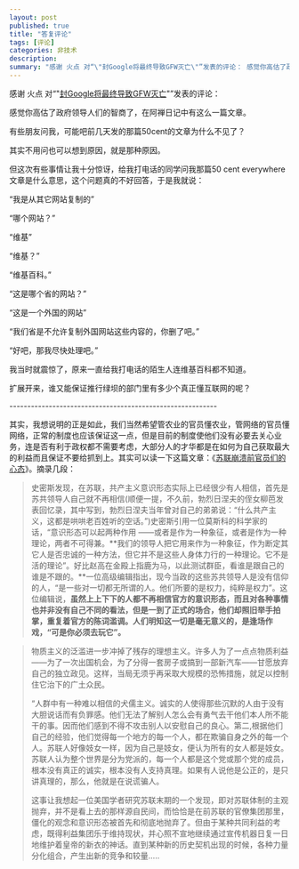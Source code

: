 ```yaml
---
layout: post
published: true
title: "答复评论"
tags: [评论]
categories: 非技术    
description: 
summary: "感谢 火点 对“\"封Google将最终导致GFW灭亡\"”发表的评论： 感觉你高估了政府领导人们的智商了，在阿禅日记中有这么一篇文章。 有些朋友问我，可能吧前几天发的那篇50cent的文章为什么不见了？ 其实不用问也可以想到原因，就是那种原因"
---
```

感谢 火点 对“"[封Google将最终导致GFW灭亡][Google_GFW]"”发表的评论：  
  
感觉你高估了政府领导人们的智商了，在阿禅日记中有这么一篇文章。  
  
有些朋友问我，可能吧前几天发的那篇50cent的文章为什么不见了？  
  
其实不用问也可以想到原因，就是那种原因。  
  
但这次有些事情让我十分惊讶，给我打电话的同学问我那篇50 cent everywhere文章是什么意思，这个问题真的不好回答，于是我就说：  
  
“我是从其它网站复制的”  
  
“哪个网站？”  
  
“维基”  
  
“维基？”  
  
“维基百科。”  
  
“这是哪个省的网站？”  
  
“这是一个外国的网站”  
  
“我们省是不允许复制外国网站这些内容的，你删了吧。”  
  
“好吧，那我尽快处理吧。”  
  
我当时就震惊了，原来一直给我打电话的陌生人连维基百科都不知道。  
  
扩展开来，谁又能保证推行绿坝的部门里有多少个真正懂互联网的呢？  
  
\----------------------------------------------------------  
  
其实，我想说明的正是如此，我们当然希望管农业的官员懂农业，管网络的官员懂网络，正常的制度也应该保证这一点，但是目前的制度使他们没有必要去关心业务，连是否有利于政权都不需要考虑，大部分人的才华都是在如何为自己获取最大的利益而且保证不要给抓到上。其实可以读一下这篇文章：《[苏联崩溃前官员们的心态][Link 1]》。摘录几段：  
  


> 史密斯发现，在苏联，共产主义意识形态实际上已经很少有人相信，首先是苏共领导人自己就不再相信(顺便一提，不久前，勃烈日涅夫的侄女柳芭发表回忆录，其中写到，勃烈日涅夫当年曾对自己的弟弟说：“什么共产主义，这都是哄哄老百姓听的空话。”)史密斯引用一位莫斯科的科学家的话，“意识形态可以起两种作用 ——或者是作为一种象征，或者是作为一种理论，两者不可得兼。**我们的领导人把它用来作为一种象征，作为断定其它人是否忠诚的一种方法，但它并不是这些人身体力行的一种理论。它不是活的理论”。好比赵高在金殿上指鹿为马，以此测试群臣，看谁是跟自己的谁是不跟的。**一位高级编辑指出，现今当政的这些苏共领导人是没有信仰的人，“是一些对一切都无所谓的人。他们所要的是权力，纯粹是权力”。这位编辑说，**虽然上上下下的人都不再相信官方的意识形态，而且对各种事情也并非没有自己不同的看法，但是一到了正式的场合，他们却照旧举手拍掌，重复着官方的陈词滥调。人们明知这一切是毫无意义的，是逢场作戏，“可是你必须去玩它”。**

>   
> 物质主义的泛滥进一步冲掉了残存的理想主义。许多人为了一点点物质利益——为了一次出国机会，为了分得一套房子或搞到一部新汽车——甘愿放弃自己的独立政见。这样，当局无须乎再采取大规模的恐怖措施，就足以控制住它治下的广土众民。  
>   
> “人群中有一种难以相信的犬儒主义。诚实的人使得那些沉默的人由于没有大胆说话而有负罪感。他们无法了解别人怎么会有勇气去干他们本人所不能干的事。因而他们感到不得不攻击别人以安慰自己的良心。第二,根据他们自己的经验，他们觉得每一个地方的每一个人，都在欺骗自身之外的每一个人。苏联人好像妓女一样，因为自己是妓女，便认为所有的女人都是妓女。苏联人认为整个世界是分为党派的，每一个人都是这个党或那个党的成员，根本没有真正的诚实，根本没有人支持真理。如果有人说他是公正的，是只讲真理的，那么，他就是在说谎骗人。  
>   
> 这事让我想起一位美国学者研究苏联末期的一个发现，即对苏联体制的主观抛弃，并不是看上去的那样源自民间，而恰恰是在前苏联的官僚集团那里，僵化的观念和意识形态被首先和彻底地抛弃了。但由于某种共同利益的考虑，既得利益集团乐于维持现状，并心照不宣地继续通过宣传机器日复一日地维护着皇帝的新衣的神话。直到某种新的历史契机出现的时候，各种力量分化组合，产生出新的竞争和较量…..  
>   
>   
> 


[Google_GFW]: http://blog.yypig.net/2009/06/googlegfw.html
[Link 1]: http://blog.ifeng.com/article/2496460.html